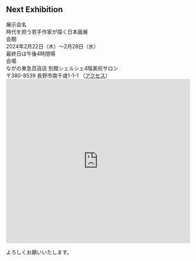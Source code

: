 ## Next Exhibition

<!-- h3 class="mt-5">時代を担う若手作家が描く日本画展</h3 -->

<div class="container mb-5">
  <div class="row border-bottom">
    <div class="col-md-2 col-sm-3 posteventheader">
      展示会名
    </div>
    <div class="col posteventdetail">
      時代を担う若手作家が描く日本画展
    </div>
  </div>

  <div class="row border-bottom">
    <div class="col-md-2 col-sm-3 posteventheader">
      会期
    </div>
    <div class="col posteventdetail">
      2024年2月22日（木）～2月28日（水）<br>
      最終日は午後4時閉場
    </div>
  </div>

  <div class="row border-bottom">
    <div class="col-md-2 col-sm-3 posteventheader">
      会場
    </div>
    <div class="col posteventdetail">
      ながの東急百貨店 別館シェルシェ4階美術サロン<br>
      〒380-8539 長野市南千歳1-1-1
      （<a href="https://www.nagano-tokyu.co.jp/access.html" target="_blank">アクセス</a>）
    </div>
  </div>
</div>

<iframe src="https://www.google.com/maps/embed?pb=!1m18!1m12!1m3!1d3201.2149264827194!2d138.186913800343!3d36.64527977988248!2m3!1f0!2f0!3f0!3m2!1i1024!2i768!4f13.1!3m3!1m2!1s0x601d8692b48f4491%3A0xbafba4f62730f6ef!2z44Gq44GM44Gu5p2x5oCl55m-6LKo5bqXIOWIpemkqOOCt-OCp-ODq-OCt-OCpw!5e0!3m2!1sen!2sjp!4v1548771046138" width="100%" height="450" frameborder="0" style="border:0" allowfullscreen></iframe>

よろしくお願いいたします。
